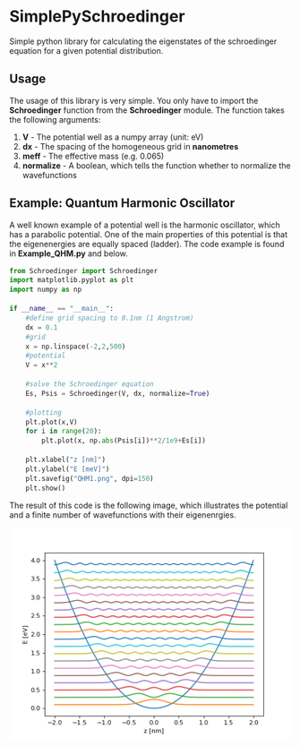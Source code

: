# SimplePySchroedinger
Simple python library for calculating the eigenstates of the schroedinger equation for a given potential distribution.

## Usage
The usage of this library is very simple. You only have to import the **Schroedinger** function from the **Schroedinger** module. The function takes the following arguments:

1. **V** - The potential well as a numpy array (unit: eV)
1. **dx** - The spacing of the homogeneous grid in **nanometres**
1. **meff** - The effective mass (e.g. 0.065)
1. **normalize** - A boolean, which tells the function whether to normalize the wavefunctions

## Example: Quantum Harmonic Oscillator
A well known example of a potential well is the harmonic oscillator, which has a parabolic potential. One of the main properties of this potential is that the eigenenergies are equally spaced (ladder). The code example is found in **Example_QHM.py** and below.

```python
from Schroedinger import Schroedinger
import matplotlib.pyplot as plt
import numpy as np

if __name__ == "__main__":
    #define grid spacing to 0.1nm (1 Angstrom)
    dx = 0.1
    #grid
    x = np.linspace(-2,2,500)
    #potential
    V = x**2

    #solve the Schroedinger equation
    Es, Psis = Schroedinger(V, dx, normalize=True)

    #plotting
    plt.plot(x,V)
    for i in range(20):
	    plt.plot(x, np.abs(Psis[i])**2/1e9+Es[i])

    plt.xlabel("z [nm]")
    plt.ylabel("E [meV]")
    plt.savefig("QHM1.png", dpi=150)
    plt.show()
```
The result of this code is the following image, which illustrates the potential and a finite number of wavefunctions with their eigenenrgies.


![QHM Solution](./QHM1.png)